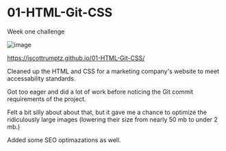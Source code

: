 # 01-HTML-Git-CSS
Week one challenge

![image](https://user-images.githubusercontent.com/74981245/102028504-3208c880-3d70-11eb-8c08-f28c4606c8c4.png)

https://jscottrumptz.github.io/01-HTML-Git-CSS/

Cleaned up the HTML and CSS for a marketing company's website to meet accessability standards.

Got too eager and did a lot of work before noticing the Git commit requirements of the project. 

Felt a bit silly about about that, but it gave me a chance to optimize the ridiculously large images (lowering their size from nearly 50 mb to under 2 mb.)

Added some SEO optimazations as well.
